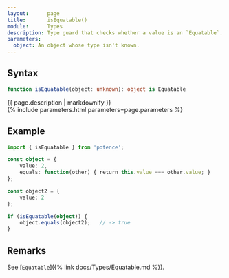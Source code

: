 ```yaml
---
layout:      page
title:       isEquatable()
module:      Types
description: Type guard that checks whether a value is an `Equatable`.
parameters:
  object: An object whose type isn't known.
---
```

## Syntax

```ts
function isEquatable(object: unknown): object is Equatable
```

<div class="description">{{ page.description | markdownify }}</div>
{% include parameters.html parameters=page.parameters %}

## Example

```ts
import { isEquatable } from 'potence';

const object = {
    value: 2,
    equals: function(other) { return this.value === other.value; }
};

const object2 = {
    value: 2
};

if (isEquatable(object)) {
    object.equals(object2);   // -> true
}
```

## Remarks

See [`Equatable`]({% link docs/Types/Equatable.md %}).
